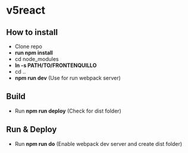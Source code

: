 # v5react

## How to install

- Clone repo
- **run npm install**
- cd node_modules
- **ln -s PATH/TO/FRONTENQUILLO**
- cd ..
- **npm run dev** (Use for run webpack server)

## Build

- Run **npm run deploy** (Check for dist folder)

## Run & Deploy

- Run **npm run do** (Enable webpack dev server and create dist folder)
